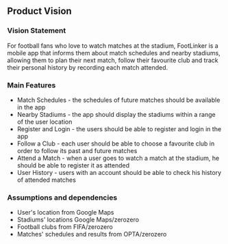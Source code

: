 
## Product Vision

### Vision Statement

For football fans who love to watch matches at the stadium, FootLinker is a mobile app that informs them about match schedules and nearby stadiums, allowing them to plan their next match, follow their favourite club and track their personal history by recording each match attended.

### Main Features
- Match Schedules - the schedules of future matches should be available in the app
- Nearby Stadiums - the app should display the stadiums within a range of the user location
- Register and Login - the users should be able to register and login in the app
- Follow a Club - each user should be able to choose a favourite club in order to follow its past and future matches
- Attend a Match - when a user goes to watch a match at the stadium, he should be able to register it as attended
- User History - users with an account should be able to check his history of attended matches

### Assumptions and dependencies
- User's location from Google Maps
- Stadiums' locations Google Maps/zerozero
- Football clubs from FIFA/zerozero
- Matches' schedules and results from OPTA/zerozero